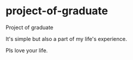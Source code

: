project-of-graduate
===================

Project of graduate

It's simple but also a part of my life's experience.

Pls love your life.
